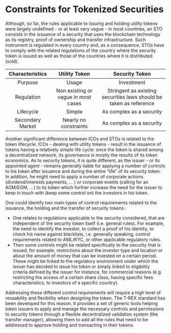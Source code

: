 # Constraints for Tokenized Securities

Although, so far, the rules applicable to issuing and holding utility tokens were largely undefined - or at least very vague - in most
countries, an STO consists in the issuance of a security that uses the blockchain technology as its registry, proof of ownership and 
transfer infrastructure. Such instrument is regulated in every country and, as a consequence, STOs have to comply with the related 
regulations of the country where the security token is issued as well as those of the countries where it is distributed (sold). 

Characteristics | Utility Token | Security Token
:---: | :---: | :---:
Purpose | Usage | Investment
Regulation | Non existing or vague in most cases | Stringent as existing securities laws should be taken as reference
Lifecycle | Simple | As complex as a security
Secondary Market | Nearly no constraints | As complex as a security

Another significant difference between ICOs and STOs is related to the token lifecycle. ICOs - dealing with utility tokens - result in the
issuance of tokens having a relatively simple life cycle: once the token is shared among a decentralized network, its governance is mostly 
the results of its token economics. As to security tokens, it is quite different, as the issuer - or its appointed agent - remains 
generally liable for applying a number of controls to his token after issuance and during the entire “life” of its security token. In 
addition, he might need to apply a number of corporate actions (dividend/interests payments, … ) or corporate events (calling for an 
AGM/EGM, …) to its token which further increase the need for the issuer to keep in touch with (keep some control on) the investors in his 
token.

One could identify two main types of control requirements related to the issuance, the holding and the transfer of security tokens :
- One relates to regulations applicable to the security considered, that are independent of the security token itself (i.e. general rules). For example, the need to identify the investor, to collect a proof of his identity, to check his name against blacklists, i.e. generally speaking, control requirements related to AML/KYC, or other applicable regulatory rules.
- Then some controls might be related specifically to the security that is issued, for example, restrictions about the investor type and 
location or about the amount of money that can be invested on a certain period. These might be linked to the regulatory environment under 
which the issuer has decided to issue his token or simply linked to eligibility criteria defined by the issuer for instance, for 
commercial reasons (e.g. restricting the access of a certain share class, having specific fees characteristics, to investors of a specific 
country).

Addressing these different control requirements will require a high level of reusability and flexibility when designing the token. 
The T-REX standard has been developed for this reason. It  provides a set of generic tools helping token issuers to apply and manage the 
necessary controls and permissions to security tokens through a flexible decentralized validation system (the transfer manager), allowing 
them to add all the rules that need to be addressed to approve holding and transacting in their tokens.
